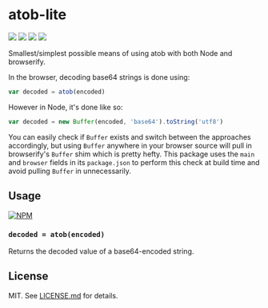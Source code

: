 # atob-lite
![](http://img.shields.io/badge/stability-stable-orange.svg?style=flat)
![](http://img.shields.io/npm/v/atob-lite.svg?style=flat)
![](http://img.shields.io/npm/dm/atob-lite.svg?style=flat)
![](http://img.shields.io/npm/l/atob-lite.svg?style=flat)

Smallest/simplest possible means of using atob with both Node and browserify.

In the browser, decoding base64 strings is done using:

``` javascript
var decoded = atob(encoded)
```

However in Node, it's done like so:

``` javascript
var decoded = new Buffer(encoded, 'base64').toString('utf8')
```

You can easily check if `Buffer` exists and switch between the approaches
accordingly, but using `Buffer` anywhere in your browser source will pull
in browserify's `Buffer` shim which is pretty hefty. This package uses
the `main` and `browser` fields in its `package.json` to perform this
check at build time and avoid pulling `Buffer` in unnecessarily.

## Usage

[![NPM](https://nodei.co/npm/atob-lite.png)](https://nodei.co/npm/atob-lite/)

### `decoded = atob(encoded)`

Returns the decoded value of a base64-encoded string.

## License

MIT. See [LICENSE.md](http://github.com/hughsk/atob-lite/blob/master/LICENSE.md) for details.
